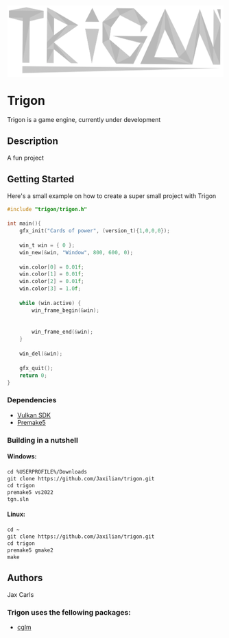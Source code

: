 <p align="center"><img align="center" src="https://github.com/Jaxilian/trigon/blob/main/trigon.png"/></p>

# Trigon

Trigon is a game engine, currently under development

## Description

A fun project

## Getting Started

Here's a small example on how to create a super small project with Trigon
```C
#include "trigon/trigon.h"

int main(){
    gfx_init("Cards of power", (version_t){1,0,0,0});

    win_t win = { 0 };
    win_new(&win, "Window", 800, 600, 0);

    win.color[0] = 0.01f;
    win.color[1] = 0.01f;
    win.color[2] = 0.01f;
    win.color[3] = 1.0f;

    while (win.active) {
        win_frame_begin(&win);


        win_frame_end(&win);
    }
    
    win_del(&win);

    gfx_quit();
    return 0;
}
```

### Dependencies

- [Vulkan SDK](https://www.lunarg.com/vulkan-sdk/)
- [Premake5](https://premake.github.io/)

### Building in a nutshell

#### Windows:
```
cd %USERPROFILE%/Downloads
git clone https://github.com/Jaxilian/trigon.git
cd trigon
premake5 vs2022
tgn.sln
```
#### Linux:
```
cd ~
git clone https://github.com/Jaxilian/trigon.git
cd trigon
premake5 gmake2
make
```

## Authors

Jax Carls

### Trigon uses the fellowing packages:
- [cglm](https://github.com/recp/cglm)

